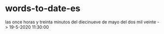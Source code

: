 # words-to-date-es

las once horas y treinta minutos del diecinueve de mayo del dos mil veinte -> 19-5-2020 11:30:00
